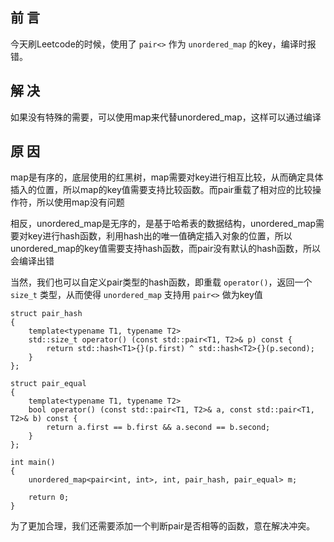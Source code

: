 ## 前 言
今天刷Leetcode的时候，使用了 `pair<>` 作为 `unordered_map` 的key，编译时报错。

## 解 决
如果没有特殊的需要，可以使用map来代替unordered_map，这样可以通过编译

## 原 因
map是有序的，底层使用的红黑树，map需要对key进行相互比较，从而确定具体插入的位置，所以map的key值需要支持比较函数。而pair重载了相对应的比较操作符，所以使用map没有问题

相反，unordered_map是无序的，是基于哈希表的数据结构，unordered_map需要对key进行hash函数，利用hash出的唯一值确定插入对象的位置，所以unordered_map的key值需要支持hash函数，而pair没有默认的hash函数，所以会编译出错

当然，我们也可以自定义pair类型的hash函数，即重载 `operator()`，返回一个 `size_t` 类型，从而使得 `unordered_map` 支持用 `pair<>` 做为key值
```
struct pair_hash
{
    template<typename T1, typename T2>
    std::size_t operator() (const std::pair<T1, T2>& p) const {
        return std::hash<T1>{}(p.first) ^ std::hash<T2>{}(p.second);
    }
};

struct pair_equal
{
    template<typename T1, typename T2>
    bool operator() (const std::pair<T1, T2>& a, const std::pair<T1, T2>& b) const {
        return a.first == b.first && a.second == b.second;
    }
};

int main()
{
    unordered_map<pair<int, int>, int, pair_hash, pair_equal> m;

    return 0;
}
```
为了更加合理，我们还需要添加一个判断pair是否相等的函数，意在解决冲突。
